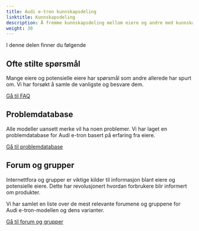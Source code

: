 ```yaml
---
title: Audi e-tron kunnskapsdeling
linktitle: Kunnskapsdeling
description: Å fremme kunnskapsdeling mellom eiere og andre med kunnskap om de helelektriske modellene fra Audi er et viktig mål med electrichasgoneaudi.net.
weight: 30
---
```


I denne delen finner du følgende

## Ofte stilte spørsmål

Mange eiere og potensielle eiere har spørsmål som andre allerede har spurt om. Vi har forsøkt å samle de vanligste og besvare dem.

[Gå til FAQ](faq)

## Problemdatabase

Alle modeller uansett merke vil ha noen problemer. Vi har laget en problemdatabase for Audi e-tron basert på erfaring fra eiere.

[Gå til problemdatabase](problemsdatabase)

## Forum og grupper

Internettfora og grupper er viktige kilder til informasjon blant eiere og potensielle eiere. Dette har revolusjonert hvordan forbrukere blir informert om produkter.

Vi har samlet en liste over de mest relevante forumene og gruppene for Audi e-tron-modellen og dens varianter.

[Gå til forum og grupper](groupsforum)